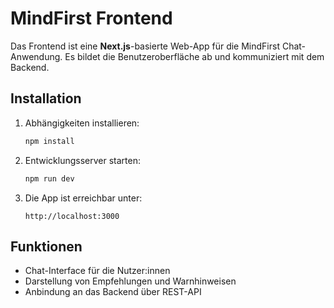 # MindFirst Frontend

Das Frontend ist eine **Next.js**-basierte Web-App für die MindFirst Chat-Anwendung. Es bildet die Benutzeroberfläche ab und kommuniziert mit dem Backend.

## Installation

1. Abhängigkeiten installieren:
   ```bash
   npm install
   ```
2. Entwicklungsserver starten:
   ```bash
   npm run dev
   ```
3. Die App ist erreichbar unter:
   ```
   http://localhost:3000
   ```

## Funktionen

- Chat-Interface für die Nutzer:innen
- Darstellung von Empfehlungen und Warnhinweisen
- Anbindung an das Backend über REST-API
